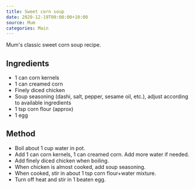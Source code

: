 ```yaml
---
title: Sweet corn soup
date: 2020-12-19T00:00:00+10:00
source: Mum
categories: Main
---
```

<!-- Note: date is incorrect, can't find this in photos -->
Mum's classic sweet corn soup recipe.

## Ingredients
* 1 can corn kernels
* 1 can creamed corn
* Finely diced chicken
* Soup seasoning (dashi, salt, pepper, sesame oil, etc.), adjust according to available ingredients
* 1 tsp corn flour (approx)
* 1 egg

## Method
* Boil about 1 cup water in pot.
* Add 1 can corn kernels, 1 can creamed corn. Add more water if needed.
* Add finely diced chicken when boiling.
* When chicken is almost cooked, add soup seasoning.
* When cooked, stir in about 1 tsp corn flour+water mixture.
* Turn off heat and stir in 1 beaten egg.